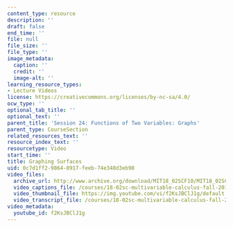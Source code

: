 ```yaml
---
content_type: resource
description: ''
draft: false
end_time: ''
file: null
file_size: ''
file_type: ''
image_metadata:
  caption: ''
  credit: ''
  image-alt: ''
learning_resource_types:
- Lecture Videos
license: https://creativecommons.org/licenses/by-nc-sa/4.0/
ocw_type: ''
optional_tab_title: ''
optional_text: ''
parent_title: 'Session 24: Functions of Two Variables: Graphs'
parent_type: CourseSection
related_resources_text: ''
resource_index_text: ''
resourcetype: Video
start_time: ''
title: Graphing Surfaces
uid: 0c7d1ff2-9864-8917-feeb-74e348d3eb98
video_files:
  archive_url: http://www.archive.org/download/MIT18_02SCF10/MIT18_02SCF10Rec_17_300k.mp4
  video_captions_file: /courses/18-02sc-multivariable-calculus-fall-2010/833c376e4a1455f393280017738b5eea_f2KsJBClJ1g.vtt
  video_thumbnail_file: https://img.youtube.com/vi/f2KsJBClJ1g/default.jpg
  video_transcript_file: /courses/18-02sc-multivariable-calculus-fall-2010/fbfacca9c78f3434c0a38b512f30bd15_f2KsJBClJ1g.pdf
video_metadata:
  youtube_id: f2KsJBClJ1g
---
```

